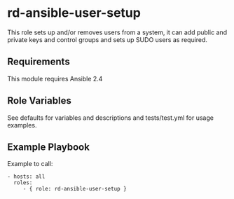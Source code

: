 rd-ansible-user-setup
=========

This role sets up and/or removes users from a system, it can add public and private keys and control groups and sets up SUDO users as required.

Requirements
------------

This module requires Ansible 2.4

Role Variables
--------------

See defaults for variables and descriptions and tests/test.yml for usage examples.

Example Playbook
----------------

Example to call:

    - hosts: all
      roles:
         - { role: rd-ansible-user-setup }
